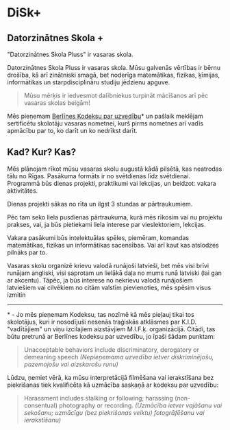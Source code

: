 # DiSk+

## Datorzinātnes Skola +

"Datorzinātnes Skola Pluss" ir vasaras skola.

Datorzinātnes Skola Pluss ir vasaras skola. Mūsu galvenās vērtības ir bērnu drošība, kā arī zinātniski smagā, bet noderīga matemātikas, fizikas, ķīmijas, informātikas un starpdisciplināru studiju jēdzienu apguve.

> Mūsu mērķis ir iedvesmot dalībniekus turpināt mācīšanos arī pēc vasaras skolas beigām!

Mēs pieņemam [Berlīnes Kodeksu par uzvedību](https://berlincodeofconduct.org/)\* un pašlaik meklējam sertificētu skolotāju vasaras nometnei, kurš pirms nometnes arī vadīs apmācību par to, ko darīt un ko nedrīkst darīt.

## Kad? Kur? Kas?

Mēs plānojam rīkot mūsu vasaras skolu augustā kādā pilsētā, kas neatrodas tālu no Rīgas. Pasākuma formāts ir no svētdienas līdz svētdienai. Programmā būs dienas projekti, praktikumi vai lekcijas, un beidzot: vakara aktivitātes.

Dienas projekti sākas no rīta un ilgst 3 stundas ar pārtraukumiem.

Pēc tam seko liela pusdienas pārtraukuma, kurā mēs rīkosim vai nu projektu prakses, vai, ja būs pietiekami liela interese par vieslektoriem, lekcijas.

Vakara pasākumi būs intelektuālas spēles, piemēram, komandas matemātikas, fizikas un informātikas sacensības. Vai arī kaut kas atslodzes pilnāks par to.

Vasaras skolu organizē krievu valodā runājoši latvieši, bet mēs visi brīvi runājam angliski, visi saprotam un lielākā daļa no mums runā latviski (lai gan ar akcentu). Tāpēc, ja būs interese no nekrievu valodā runājošiem latviešiem vai cilvēkiem no citām valstīm pievienoties, mēs spēsim visus izmitin

---

\* - Jo mēs pieņemam Kodeksu, tas nozīmē kā mēs pieļauj tikai tos skolotājus, kuri ir nosodījuši nesenās traģiskās atklāsmes par K.I.D. "vadītājiem" un viņu izcilajiem aizstāvjiem M.I.F.ķ. organizācijā. Citādi, tas būtu pretrunā ar Berlīnes kodeksu par uzvedību, jo īpaši šādam punktam:

> Unacceptable behaviors include discriminatory, derogatory or demeaning speech
> _(Nepieņemama uzvedība ietver diskriminējošu, pazemojošu vai aizskarošu runu)_

Lūdzu, ņemiet vērā, ka mūsu interpretācijā filmēšana vai ierakstīšana bez piekrišanas tiek kvalificēta kā uzmācība saskaņā ar kodeksu par uzvedību:

> Harassment includes stalking or following; harassing (non-consentual) photography or recording.
> _(Uzmācība ietver vajāšanu vai sekošanu; uzmācīgu (bez piekrišanas veiktu) fotogrāfēšanu vai ierakstīšanu)_
